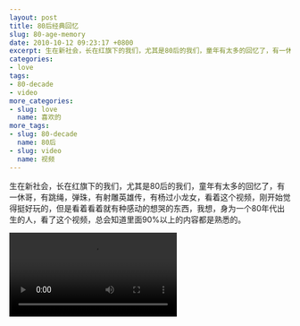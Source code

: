 ```yaml
---
layout: post
title: 80后经典回忆
slug: 80-age-memory
date: 2010-10-12 09:23:17 +0800
excerpt: 生在新社会，长在红旗下的我们，尤其是80后的我们，童年有太多的回忆了，有一休哥，有跳绳，弹珠，有射雕英雄传，有杨过小龙女，看着这个视频，刚开始觉得挺好玩的，但是看着看着就有种感动的想哭的东西，我想，身为一个80年代出生的人，看了这个视频，总会知道里面90%以上的内容都是熟悉的。
categories:
- love
tags:
- 80-decade
- video
more_categories:
- slug: love
  name: 喜欢的
more_tags:
- slug: 80-decade
  name: 80后
- slug: video
  name: 视频
---
```


生在新社会，长在红旗下的我们，尤其是80后的我们，童年有太多的回忆了，有一休哥，有跳绳，弹珠，有射雕英雄传，有杨过小龙女，看着这个视频，刚开始觉得挺好玩的，但是看着看着就有种感动的想哭的东西，我想，身为一个80年代出生的人，看了这个视频，总会知道里面90%以上的内容都是熟悉的。

<video controls="controls">
	<source src="{{ site.path.uploads }}2010/10/12/80-age-memory/80age.webm" type="video/webm" />
	<source src="{{ site.path.uploads }}2010/10/12/80-age-memory/80age.mp4" type="video/mp4" />
	Your browser does not support the video tag.
</video>

